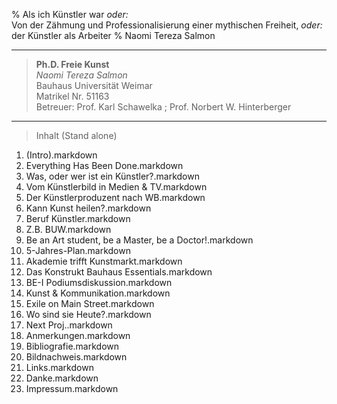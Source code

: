 % Als ich Künstler war *oder:*  
  Von der Zähmung und Professionalisierung einer mythischen Freiheit, *oder:*  
  der Künstler als Arbeiter
% Naomi Tereza Salmon

---

> **Ph.D. Freie Kunst**  
> *Naomi Tereza Salmon*  
> Bauhaus Universität Weimar  
> Matrikel Nr. 51163  
> Betreuer: Prof. Karl Schawelka ; Prof. Norbert W. Hinterberger  

---


 > Inhalt 
(Stand alone)

01. (Intro).markdown
02. Everything Has Been Done.markdown
03. Was, oder wer ist ein Künstler?.markdown
04. Vom Künstlerbild in Medien & TV.markdown
05. Der Künstlerproduzent nach WB.markdown
06. Kann Kunst heilen?.markdown
07. Beruf Künstler.markdown
08. Z.B. BUW.markdown
09. Be an Art student, be a Master, be a Doctor!.markdown
10. 5-Jahres-Plan.markdown
11. Akademie trifft Kunstmarkt.markdown
12. Das Konstrukt Bauhaus Essentials.markdown
13. BE-I Podiumsdiskussion.markdown
14. Kunst & Kommunikation.markdown
15. Exile on Main Street.markdown
16. Wo sind sie Heute?.markdown
17. Next Proj..markdown
18. Anmerkungen.markdown
19. Bibliografie.markdown
20. Bildnachweis.markdown
21. Links.markdown
22. Danke.markdown
23. Impressum.markdown